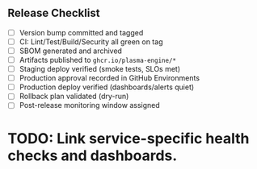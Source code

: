 <!--
Explainer: Standard release checklist. Copy into each service repo as needed.
Include references to reusable workflows and gates.
-->

## Release Checklist

- [ ] Version bump committed and tagged
- [ ] CI: Lint/Test/Build/Security all green on tag
- [ ] SBOM generated and archived
- [ ] Artifacts published to `ghcr.io/plasma-engine/*`
- [ ] Staging deploy verified (smoke tests, SLOs met)
- [ ] Production approval recorded in GitHub Environments
- [ ] Production deploy verified (dashboards/alerts quiet)
- [ ] Rollback plan validated (dry-run)
- [ ] Post-release monitoring window assigned

# TODO: Link service-specific health checks and dashboards.

